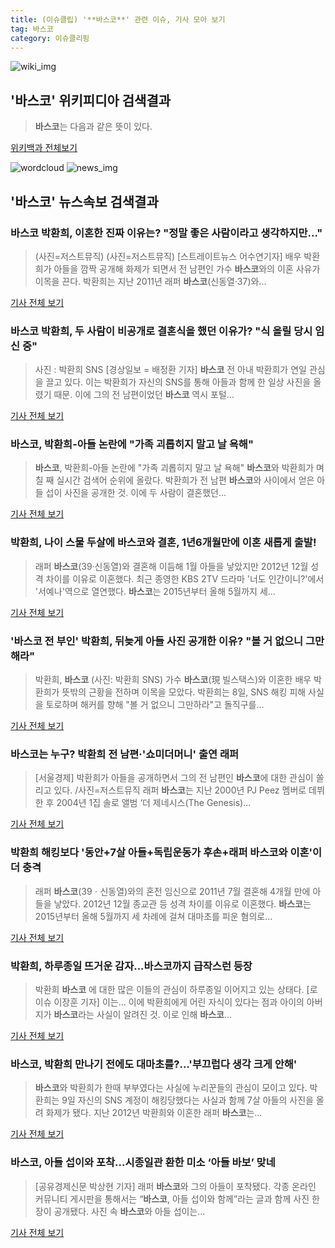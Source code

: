 ```yaml
---
title: (이슈클립) '**바스코**' 관련 이슈, 기사 모아 보기
tag: 바스코
category: 이슈클리핑
---
```

![wiki_img](https://user-images.githubusercontent.com/42597476/44503234-41136a80-a6d0-11e8-9071-6fc6418eafe4.png)
## **'**바스코**'** 위키피디아 검색결과
>**바스코**는 다음과 같은 뜻이 있다.

<a href="https://ko.wikipedia.org/wiki/바스코" target="_blank">위키백과 전체보기</a>

![wordcloud](https://s3.ap-northeast-2.amazonaws.com/lyrics101-wordcloud/2018-09-10-1536514507.png)
![news_img](https://user-images.githubusercontent.com/42597476/44507050-1206f400-a6e4-11e8-8d98-7ffbfebb353f.png)
## **'**바스코**'** 뉴스속보 검색결과
### **바스코** 박환희, 이혼한 진짜 이유는? "정말 좋은 사람이라고 생각하지만..."

>(사진=저스트뮤직) (사진=저스트뮤직) [스트레이트뉴스 어수연기자] 배우 박환희가 아들을 깜짝 공개해 화제가 되면서 전 남편인 가수 **바스코**와의 이혼 사유가 이목을 끈다. 박환희는 지난 2011년 래퍼 **바스코**(신동열·37)와...

<a href="http://www.straightnews.co.kr/news/articleView.html?idxno=35008" target="_blank">기사 전체 보기</a>

### **바스코** 박환희, 두 사람이 비공개로 결혼식을 했던 이유가? "식 올릴 당시 임신 중"

>사진 : 박환희 SNS [경상일보 = 배정환 기자] **바스코** 전 아내 박환희가 연일 관심을 끌고 있다. 이는 박환희가 자신의 SNS를 통해 아들과 함께 한 일상 사진을 올렸기 때문. 이에 그의 전 남편이었던 **바스코** 역시 포털...

<a href="http://www.ksilbo.co.kr/news/articleView.html?idxno=658839" target="_blank">기사 전체 보기</a>

### **바스코**, 박환희-아들 논란에 "가족 괴롭히지 말고 날 욕해"

>**바스코**, 박환희-아들 논란에 "가족 괴롭히지 말고 날 욕해" **바스코**와 박환희가 며칠 째 실시간 검색어 순위에 올랐다. 박환희가 전 남편 **바스코**와 사이에서 얻은 아들 섭이 사진을 공개한 것. 이에 두 사람이 결혼했던...

<a href="http://www.viva100.com/main/view.php?key=20180910000205166" target="_blank">기사 전체 보기</a>

### 박환희, 나이 스물 두살에 **바스코**와 결혼, 1년6개월만에 이혼 새롭게 출발!

>래퍼 **바스코**(39·신동열)와 결혼해 이듬해 1월 아들을 낳았지만 2012년 12월 성격 차이를 이유로 이혼했다. 최근 종영한 KBS 2TV 드라마 '너도 인간이니?'에서 '서예나'역으로 열연했다. **바스코**는 2015년부터 올해 5월까지 세...

<a href="http://www.polinews.co.kr/news/article.html?no=366862" target="_blank">기사 전체 보기</a>

### '**바스코** 전 부인' 박환희, 뒤늦게 아들 사진 공개한 이유? "볼 거 없으니 그만해라"

>박환희, **바스코** (사진: 박환희 SNS) 가수 **바스코**(現 빌스택스)와 이혼한 배우 박환희가 뜻밖의 근황을 전하며 이목을 모았다. 박환희는 8일, SNS 해킹 피해 사실을 토로하며 해커를 향해 "볼 거 없으니 그만하라"고 돌직구를...

<a href="http://www.jemin.com/news/articleView.html?idxno=537916" target="_blank">기사 전체 보기</a>

### **바스코**는 누구? 박환희 전 남편·'쇼미더머니' 출연 래퍼

>[서울경제] 박환희가 아들을 공개하면서 그의 전 남편인 **바스코**에 대한 관심이 쏠리고 있다. /사진=저스트뮤직 래퍼 **바스코**는 지난 2000년 PJ Peez 멤버로 데뷔한 후 2004년 1집 솔로 앨범 ‘더 제네시스(The Genesis)...

<a href="http://www.sedaily.com/NewsView/1S4KKJE5WH" target="_blank">기사 전체 보기</a>

### 박환희 해킹보다 '동안+7살 아들+독립운동가 후손+래퍼 **바스코**와 이혼'이 더 충격

>래퍼 **바스코**(39ㆍ신동열)와의 혼전 임신으로 2011년 7월 결혼해 4개월 만에 아들을 낳았다. 2012년 12월 종교관 등 성격 차이를 이유로 이혼했다. **바스코**는 2015년부터 올해 5월까지 세 차례에 걸쳐 대마초를 피운 혐의로...

<a href="http://leaders.asiae.co.kr/news/articleView.html?idxno=74410" target="_blank">기사 전체 보기</a>

### 박환희, 하루종일 뜨거운 감자...**바스코**까지 급작스런 등장

>박환희 **바스코** 에 대한 많은 이들의 관심이 하루종일 이어지고 있는 상태다. [로이슈 이장훈 기자] 이는... 이에 박환희에게 어린 자식이 있다는 점과 아이의 아버지가 **바스코**라는 사실이 알려진 것. 이로 인해 **바스코**...

<a href="http://www.lawissue.co.kr/view.php?ud=2018090920574290426a28b45db0_12" target="_blank">기사 전체 보기</a>

### **바스코**, 박환희 만나기 전에도 대마초를?...'부끄럽다 생각 크게 안해'

>**바스코**와 박환희가 한때 부부였다는 사실에 누리꾼들의 관심이 모이고 있다. 박환희는 9일 자신의 SNS 계정이 해킹당했다는 사실과 함께 7살 아들의 사진을 올려 화제가 됐다. 지난 2012년 박환희와 이혼한 래퍼 **바스코**는...

<a href="http://www.namdonews.com/news/articleView.html?idxno=489447" target="_blank">기사 전체 보기</a>

### **바스코**, 아들 섭이와 포착…시종일관 환한 미소 ‘아들 바보’ 맞네

>[공유경제신문 박상현 기자] 래퍼 **바스코**와 그의 아들이 포착됐다. 각종 온라인 커뮤니티 게시판을 통해서는 “**바스코**, 아들 섭이와 함께”라는 글과 함께 사진 한 장이 공개됐다. 사진 속 **바스코**와 아들 섭이는...

<a href="http://www.seconomy.kr/view.php?ud=20180909210722701038c8103861_2" target="_blank">기사 전체 보기</a>


